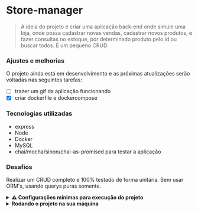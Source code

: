 # Store-manager

> A ideia do projeto é criar uma aplicação back-end onde simule uma loja, onde possa cadastrar novas vendas, cadastrar novos produtos, e fazer consultas no estoque, por determinado produto pelo id ou buscar todos. É um pequeno CRUD.

### Ajustes e melhorias

O projeto ainda está em desenvolvimento e as próximas atualizações serão voltadas nas seguintes tarefas:

- [ ] trazer um gif da aplicação funcionando
- [x] criar dockerfile e dockercompose

### Tecnologias utilizadas

- express
- Node
- Docker
- MySQL
- chai/mocha/sinon/chai-as-promised para testar a aplicação


### Desafios

Realizar um CRUD completo e 100% testado de forma unitária. Sem usar ORM's, usando querys puras somente.

<details>
<summary><strong> ⚠️ Configurações mínimas para execução do projeto</strong></summary><br />

Na sua máquina você deve ter:

 - Sistema Operacional Distribuição Unix
 - Node versão 16
 - Docker
 - Docker-compose versão >=1.29.2

➡️ O `node` deve ter versão igual ou superior à `16.15.0 LTS`:
  - Para instalar o nvm, [acesse esse link](https://github.com/nvm-sh/nvm#installing-and-updating);
  - Rode os comandos abaixo para instalar a versão correta de `node` e usá-la:
    - `nvm install 16 --lts`
    - `nvm use 16`
    - `nvm alias default 16`

➡️ O`docker-compose` deve ter versão igual ou superior à`ˆ1.29.2`:
  * Use esse [link de referência para realizar a instalação corretamente no ubuntu](https://app.betrybe.com/course/back-end/docker/orquestrando-containers-com-docker-compose/6e8afaef-566a-47f2-9246-d3700db7a56a/conteudo/0006a231-1a10-48a2-ac82-9e03e205a231/instalacao/abe40727-6310-4ad8-bde6-fd1e919dadc0?use_case=side_bar);
  * Acesse o [link da documentação oficial com passos para desinstalar](https://docs.docker.com/compose/install/#uninstallation) caso necessário.

</details>

<details>
<summary><strong>Rodando o projeto na sua máquina</strong></summary><br />

 ```
 git clone git@github.com:Rafael-Friedel/Store-Manager-Back-End-.git
 ```
 
 
 ```
 cd Store-Manager-Back-End- && npm run compose:up
 ```

 ```
 docker start app_backend db
 ```
 
 Para conferir a aplicação back-end basta acessar no seu navegador:
 ```
 http://localhost:3001/
 ```
</details>
